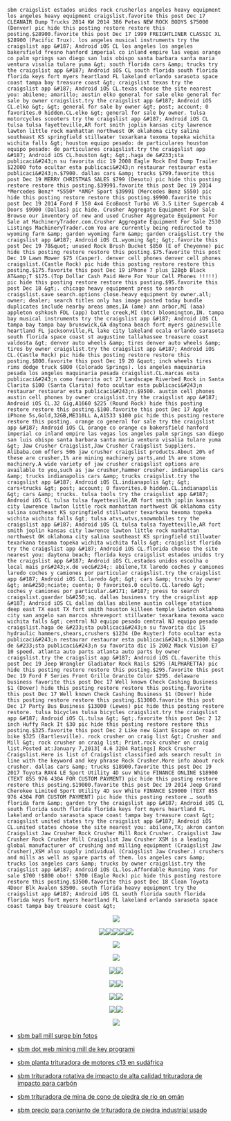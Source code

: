 
```
sbm craigslist estados unidos rock crusherlos angeles heavy equipment los angeles heavy equipment craigslist.favorite this post Dec 17 CLEANAIR Dump Trucks 2014 KW 2014 386 Petes NEW ROCK BODYS $75000 (Denver) pic hide this posting restore restore this posting.$28900.favorite this post Dec 17 1999 FREIGHTLINER CLASSIC XL $28900 (Pacific Trux). los angeles musical instruments try the craigslist app &#187; Android iOS CL los angeles los angeles bakersfield fresno hanford imperial co inland empire las vegas orange co palm springs san diego san luis obispo santa barbara santa maria ventura visalia tulare yuma &gt; south florida cars &amp; trucks try the craigslist app &#187; Android iOS CL south florida south florida florida keys fort myers heartland FL lakeland orlando sarasota space coast tampa bay treasure coast &gt; craigslist texas try the craigslist app &#187; Android iOS CL.texas choose the site nearest you: abilene; amarillo; austin elko general for sale elko general for sale by owner craigslist.try the craigslist app &#187; Android iOS CL.elko &gt; &gt; general for sale by owner &gt; post; account; 0 favorites.0 hidden.CL.elko &gt; general for sale by owner. tulsa motorcycles scooters try the craigslist app &#187; Android iOS CL tulsa tulsa fayetteville,AR fort smith joplin kansas city lawrence lawton little rock manhattan northwest OK oklahoma city salina southeast KS springfield stillwater texarkana texoma topeka wichita wichita falls &gt; houston equipo pesado: de particulares houston equipo pesado: de particulares craigslist.try the craigslist app &#187; Android iOS CL.houston &gt; &gt;.haga de &#233;sta publicaci&#243;n su favorita dic 19 2008 Eagle Rock End Dump Trailer $22000 foto ocultar esta publicaci&#243;n restaurar restaurar esta publicaci&#243;n.$7900. dallas cars &amp; trucks $799.favorite this post Dec 19 MERRY CHRISTMAS SALES $799 (Desoto) pic hide this posting restore restore this posting.$39991.favorite this post Dec 19 2014 *Mercedes Benz* *S550* *AMG* Sport $39991 (Mercedes Benz S550) pic hide this posting restore restore this posting.$9900.favorite this post Dec 19 2014 Ford F 150 4x4 EcoBoost Turbo V6 3.5 Liter Supercab 4 Doors $9900 (Dallas) pic hide. Crusher Aggregate Equipment For Sale Browse our inventory of new and used Crusher Aggregate Equipment For Sale at MachineryTrader.com.Crusher Aggregate Equipment For Sale 2530 Listings MachineryTrader.com You are currently being redirected to wyoming farm &amp; garden wyoming farm &amp; garden craigslist.try the craigslist app &#187; Android iOS CL.wyoming &gt; &gt;.favorite this post Dec 19 78&quot; unused Rock Brush Bucket $850 (E of Cheyenne) pic hide this posting restore restore this posting.$75.favorite this post Dec 19 Lawn Mower $75 (Casper). denver cell phones denver cell phones craigslist.(Castle Rock) pic hide this posting restore restore this posting.$175.favorite this post Dec 19 iPhone 7 plus 128gb Black AT&amp;T $175.(Top Dollar Cash Paid Here For Your Cell Phones !!!!!) pic hide this posting restore restore this posting.$95.favorite this post Dec 18 &gt;. chicago heavy equipment press to search craigslist.save search.options close.heavy equipment by owner.all; owner; dealer; search titles only has image posted today bundle duplicates include nearby areas ames,IA (ame) ann arbor,MI (aaa) appleton oshkosh FDL (app) battle creek,MI (btc) bloomington,IN. tampa bay musical instruments try the craigslist app &#187; Android iOS CL tampa bay tampa bay brunswick,GA daytona beach fort myers gainesville heartland FL jacksonville,FL lake city lakeland ocala orlando sarasota south florida space coast st augustine tallahassee treasure coast valdosta &gt; denver auto wheels &amp; tires denver auto wheels &amp; tires by owner craigslist.try the craigslist app &#187; Android iOS CL.(Castle Rock) pic hide this posting restore restore this posting.$800.favorite this post Dec 19 20 &quot; inch wheels tires rims dodge truck $800 (Colorado Springs). los angeles maquinaria pesada los angeles maquinaria pesada craigslist.CL.marcas esta publicaci&#243;n como favorita oct 27 Landscape Riverbed Rock in Santa Clarita $100 (Santa Clarita) foto ocultar esta publicaci&#243;n restaurar restaurar esta publicaci&#243;n.$9500. austin cell phones austin cell phones by owner craigslist.try the craigslist app &#187; Android iOS CL.32 Gig,A1660 $225 (Round Rock) hide this posting restore restore this posting.$100.favorite this post Dec 17 Apple iPhone 5s,Gold,32GB,ME310LL A,A1533 $100 pic hide this posting restore restore this posting. orange co general for sale try the craigslist app &#187; Android iOS CL orange co orange co bakersfield hanford imperial co inland empire las vegas los angeles palm springs san diego san luis obispo santa barbara santa maria ventura visalia tulare yuma &gt; Jaw Crusher Craigslist,Jaw Crusher Craigslist Suppliers. Alibaba.com offers 506 jaw crusher craigslist products.About 20% of these are crusher,1% are mining machinery parts,and 1% are stone machinery.A wide variety of jaw crusher craigslist options are available to you,such as jaw crusher,hammer crusher. indianapolis cars &amp; trucks indianapolis cars &amp; trucks craigslist.try the craigslist app &#187; Android iOS CL.indianapolis &gt; &gt; cars+trucks &gt; post; account; 0 favorites.0 hidden.CL.indianapolis &gt; cars &amp; trucks. tulsa tools try the craigslist app &#187; Android iOS CL tulsa tulsa fayetteville,AR fort smith joplin kansas city lawrence lawton little rock manhattan northwest OK oklahoma city salina southeast KS springfield stillwater texarkana texoma topeka wichita wichita falls &gt; tulsa atvs,utvs,snowmobiles try the craigslist app &#187; Android iOS CL tulsa tulsa fayetteville,AR fort smith joplin kansas city lawrence lawton little rock manhattan northwest OK oklahoma city salina southeast KS springfield stillwater texarkana texoma topeka wichita wichita falls &gt; craigslist florida try the craigslist app &#187; Android iOS CL.florida choose the site nearest you: daytona beach; florida keys craigslist estados unidos try the craigslist app &#187; Android iOS CL.estados unidos escolha o local mais pr&#243;x.de voc&#234;: abilene,TX laredo coches y camiones laredo coches y camiones por particular craigslist.try the craigslist app &#187; Android iOS CL.laredo &gt; &gt; cars &amp; trucks by owner &gt; an&#250;nciate; cuenta; 0 favoritos.0 oculto.CL.laredo &gt; coches y camiones por particular.&#171; &#187; press to search craigslist.guardar b&#250;sq. dallas business try the craigslist app &#187; Android iOS CL dallas dallas abilene austin college station deep east TX east TX fort smith houston killeen temple lawton oklahoma city san angelo san marcos shreveport stillwater texarkana texoma waco wichita falls &gt; central NJ equipo pesado central NJ equipo pesado craigslist.haga de &#233;sta publicaci&#243;n su favorita dic 15 hydraulic hammers,shears,crushers $1234 (De Ruyter) foto ocultar esta publicaci&#243;n restaurar restaurar esta publicaci&#243;n.$13000.haga de &#233;sta publicaci&#243;n su favorita dic 15 2002 Mack Vision E7 10 speed. atlanta auto parts atlanta auto parts by owner craigslist.try the craigslist app &#187; Android iOS CL.favorite this post Dec 19 Jeep Wrangler Gladiator Rock Rails $295 (ALPHARETTA) pic hide this posting restore restore this posting.$295.favorite this post Dec 19 Ford F Series Front Grille Granite Color $295. delaware business favorite this post Dec 17 Well known Check Cashing Business $1 (Dover) hide this posting restore restore this posting.favorite this post Dec 17 Well known Check Cashing Business $1 (Dover) hide this posting restore restore this posting.$13000.favorite this post Dec 17 Party Bus Business $13000 (Lewes) pic hide this posting restore restore. tulsa bicycles tulsa bicycles craigslist.try the craigslist app &#187; Android iOS CL.tulsa &gt; &gt;.favorite this post Dec 2 12 inch Huffy Rock It $30 pic hide this posting restore restore this posting.$325.favorite this post Dec 2 Like new Giant Escape on road bike $325 (Bartlesville). rock crusher on craig list &gt; Crusher and Mill &gt; rock crusher on craig list; Print.rock crusher on craig list.Posted at:January 7,2013[ 4.6 3204 Ratings] Rock Crusher Craigslist.Here is list of Craigslist classified ads search result in line with the keyword and key phrase Rock Crusher.More info about rock crusher. dallas cars &amp; trucks $18900.favorite this post Dec 19 2017 Toyota RAV4 LE Sport Utility 4D suv White FINANCE ONLINE $18900 (TEXT 855 976 4304 FOR CUSTOM PAYMENT) pic hide this posting restore restore this posting.$19000.favorite this post Dec 19 2014 Jeep Grand Cherokee Limited Sport Utility 4D suv White FINANCE $19000 (TEXT 855 976 4304 FOR CUSTOM PAYMENT) pic hide this posting restore … south florida farm &amp; garden try the craigslist app &#187; Android iOS CL south florida south florida florida keys fort myers heartland FL lakeland orlando sarasota space coast tampa bay treasure coast &gt; craigslist united states try the craigslist app &#187; Android iOS CL.united states choose the site nearest you: abilene,TX; akron canton Craigslist Jaw Crusher Rock Crusher Mill Rock Crusher. Craigslist Jaw Crusher Rock Crusher Mill Craigslist Jaw Crusher XSM is a leading global manufacturer of crushing and milling equipment (Craigslist Jaw Crusher),XSM also supply individual (Craigslist Jaw Crusher.) crushers and mills as well as spare parts of them. los angeles cars &amp; trucks los angeles cars &amp; trucks by owner craigslist.try the craigslist app &#187; Android iOS CL.los.Affordable Running Vans for sale $700 !$800 obo!! $700 (Eagle Rock) pic hide this posting restore restore this posting.$3500.favorite this post Dec 18 Clean Toyota 4Door Blk Avalon $3500. south florida heavy equipment try the craigslist app &#187; Android iOS CL south florida south florida florida keys fort myers heartland FL lakeland orlando sarasota space coast tampa bay treasure coast &gt; 
```

<div align="center">

<a href="https://es-crusher.shibang-china.com/github&k=sbm+craigslist+estados+unidos+rock+crusher"><img src="https://static.shibang-china.com/es/crusher/logo.jpg"></a>

<a href="https://es-crusher.shibang-china.com/github&k=sbm+craigslist+estados+unidos+rock+crusher"><img src="https://static.shibang-china.com/es/crusher/index.jpg"></a><a href="https://es-crusher.shibang-china.com/material.htmlgithub&k=sbm+craigslist+estados+unidos+rock+crusher"><img src="https://static.shibang-china.com/es/crusher/material.jpg"></a><a href="https://es-crusher.shibang-china.com/application.htmlgithub&k=sbm+craigslist+estados+unidos+rock+crusher"><img src="https://static.shibang-china.com/es/crusher/application.jpg"></a><a href="https://es-crusher.shibang-china.com/aboutus.htmlgithub&k=sbm+craigslist+estados+unidos+rock+crusher"><img src="https://static.shibang-china.com/es/crusher/aboutus.jpg"></a><a href="https://es-crusher.shibang-china.com/contact.htmlgithub&k=sbm+craigslist+estados+unidos+rock+crusher"><img src="https://static.shibang-china.com/es/crusher/contact.jpg"></a>

<a href="https://es-crusher.shibang-china.com/github&k=sbm+craigslist+estados+unidos+rock+crusher"><img src="https://static.shibang-china.com/es/crusher/banner.jpg"></a>

<a href="https://swt.shibang-china.com/github&k=sbm+craigslist+estados+unidos+rock+crusher"><img src="https://static.shibang-china.com/es/crusher/text.jpg"></a>

<a href="https://swt.shibang-china.com/github&k=sbm+craigslist+estados+unidos+rock+crusher"><img src="https://static.shibang-china.com/es/crusher/chat.jpg"></a><a href="https://es-crusher.shibang-china.com/contact.htmlgithub&k=sbm+craigslist+estados+unidos+rock+crusher"><img src="https://static.shibang-china.com/es/crusher/message.jpg"></a>

<a href="https://es-crusher.shibang-china.com/products/pe.htmlgithub&k=sbm+craigslist+estados+unidos+rock+crusher"><img src="https://static.shibang-china.com/es/crusher/pe.jpg"></a><a href="https://es-crusher.shibang-china.com/products/pf.htmlgithub&k=sbm+craigslist+estados+unidos+rock+crusher"><img src="https://static.shibang-china.com/es/crusher/pf.jpg"></a>

<a href="https://es-crusher.shibang-china.com/products/hpt.htmlgithub&k=sbm+craigslist+estados+unidos+rock+crusher"><img src="https://static.shibang-china.com/es/crusher/hpt.jpg"></a><a href="https://es-crusher.shibang-china.com/products/vsi.htmlgithub&k=sbm+craigslist+estados+unidos+rock+crusher"><img src="https://static.shibang-china.com/es/crusher/vsi.jpg"></a>

<a href="https://es-crusher.shibang-china.com/products/klv.htmlgithub&k=sbm+craigslist+estados+unidos+rock+crusher"><img src="https://static.shibang-china.com/es/crusher/klv.jpg"></a><a href="https://es-crusher.shibang-china.com/products/portable.htmlgithub&k=sbm+craigslist+estados+unidos+rock+crusher"><img src="https://static.shibang-china.com/es/crusher/portable.jpg"></a>

<a href="https://swt.shibang-china.com/github&k=sbm+craigslist+estados+unidos+rock+crusher"><img src="https://static.shibang-china.com/es/crusher/case.jpg"></a>

</div>


* [sbm ball mill surge bin fotos](sbm%20ball%20mill%20surge%20bin%20fotos.md)

* [sbm dot web mining mill de key programi](sbm%20dot%20web%20mining%20mill%20de%20key%20programi.md)

* [sbm planta trituradora de motores c13 en sudáfrica](sbm%20planta%20trituradora%20de%20motores%20c13%20en%20sud%C3%A1frica.md)

* [sbm trituradora rotativa de impacto de alta calidad trituradora de impacto para carbón](sbm%20trituradora%20rotativa%20de%20impacto%20de%20alta%20calidad%20trituradora%20de%20impacto%20para%20carb%C3%B3n.md)

* [sbm trituradora de mina de cono de piedra de río en omán](sbm%20trituradora%20de%20mina%20de%20cono%20de%20piedra%20de%20r%C3%ADo%20en%20om%C3%A1n.md)

* [sbm precio para conjunto de trituradora de piedra industrial usado](sbm%20precio%20para%20conjunto%20de%20trituradora%20de%20piedra%20industrial%20usado.md)